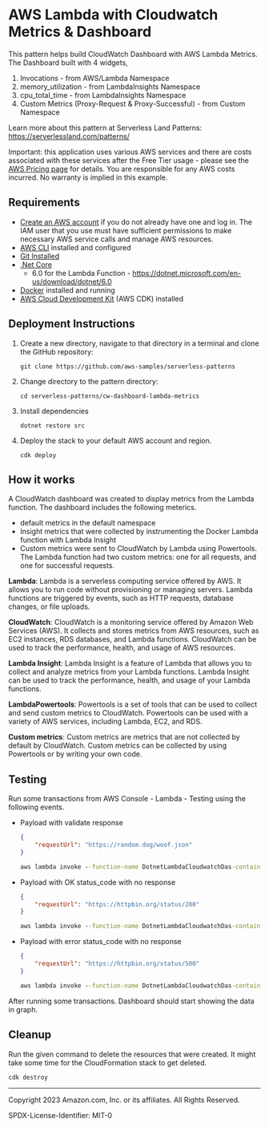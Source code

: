 # AWS Lambda with Cloudwatch Metrics & Dashboard

This pattern helps build CloudWatch Dashboard with AWS Lambda Metrics. The Dashboard built with 4 widgets,
1. Invocations - from AWS/Lambda Namespace
2. memory_utilization - from LambdaInsights Namespace
3. cpu_total_time - from LambdaInsights Namespace
4. Custom Metrics (Proxy-Request & Proxy-Successful) - from Custom Namespace

Learn more about this pattern at Serverless Land Patterns: https://serverlessland.com/patterns/

Important: this application uses various AWS services and there are costs associated with these services after the Free Tier usage - please see the [AWS Pricing page](https://aws.amazon.com/pricing/) for details. You are responsible for any AWS costs incurred. No warranty is implied in this example.

## Requirements

* [Create an AWS account](https://portal.aws.amazon.com/gp/aws/developer/registration/index.html) if you do not already have one and log in. The IAM user that you use must have sufficient permissions to make necessary AWS service calls and manage AWS resources.
* [AWS CLI](https://docs.aws.amazon.com/cli/latest/userguide/install-cliv2.html) installed and configured
* [Git Installed](https://git-scm.com/book/en/v2/Getting-Started-Installing-Git)
* [.Net Core](https://dotnet.microsoft.com/en-us/download/dotnet)
    - 6.0 for the Lambda Function - https://dotnet.microsoft.com/en-us/download/dotnet/6.0
* [Docker](https://docs.docker.com/get-docker/) installed and running
* [AWS Cloud Development Kit](https://docs.aws.amazon.com/cdk/latest/guide/cli.html) (AWS CDK) installed

## Deployment Instructions

1. Create a new directory, navigate to that directory in a terminal and clone the GitHub repository:
    ``` 
    git clone https://github.com/aws-samples/serverless-patterns
    ```
2. Change directory to the pattern directory:
    ```
    cd serverless-patterns/cw-dashboard-lambda-metrics
    ```
3. Install dependencies
    ```
    dotnet restore src
    ```
4. Deploy the stack to your default AWS account and region.
    ```
    cdk deploy
    ```

## How it works

A CloudWatch dashboard was created to display metrics from the Lambda function. The dashboard includes the following meterics.

- default metrics in the default namespace
- Insight metrics that were collected by instrumenting the Docker Lambda function with Lambda Insight 
- Custom metrics were sent to CloudWatch by Lambda using Powertools. The Lambda function had two custom metrics: one for all requests, and one for successful requests.

**Lambda**: Lambda is a serverless computing service offered by AWS. It allows you to run code without provisioning or managing servers. Lambda functions are triggered by events, such as HTTP requests, database changes, or file uploads.

**CloudWatch**: CloudWatch is a monitoring service offered by Amazon Web Services (AWS). It collects and stores metrics from AWS resources, such as EC2 instances, RDS databases, and Lambda functions. CloudWatch can be used to track the performance, health, and usage of AWS resources.

**Lambda Insight**: Lambda Insight is a feature of Lambda that allows you to collect and analyze metrics from your Lambda functions. Lambda Insight can be used to track the performance, health, and usage of your Lambda functions.

**LambdaPowertools**: Powertools is a set of tools that can be used to collect and send custom metrics to CloudWatch. Powertools can be used with a variety of AWS services, including Lambda, EC2, and RDS.

**Custom metrics**: Custom metrics are metrics that are not collected by default by CloudWatch. Custom metrics can be collected by using Powertools or by writing your own code.

## Testing

Run some transactions from AWS Console - Lambda - Testing using the following events.

- Payload with validate response

    ```json
    {
        "requestUrl": "https://random.dog/woof.json"
    }
    ```

    ```cmd
    aws lambda invoke --function-name DotnetLambdaCloudwatchDas-containerimagelambdafunc-CBMehNDHGXiY --payload '{"requestUrl": "https://random.dog/woof.json"}' response_1.json  
    ```
- Payload with OK status_code with no response 

    ```json
    {
        "requestUrl": "https://httpbin.org/status/200"
    }
    ```
    ```cmd
    aws lambda invoke --function-name DotnetLambdaCloudwatchDas-containerimagelambdafunc-CBMehNDHGXiY --payload '{ "requestUrl": "https://httpbin.org/status/200" }' response_2.json  
    ```
- Payload with error status_code with no response 

    ```json
    {
        "requestUrl": "https://httpbin.org/status/500"
    }
    ```
    ```cmd
    aws lambda invoke --function-name DotnetLambdaCloudwatchDas-containerimagelambdafunc-CBMehNDHGXiY --payload '{ "requestUrl": "https://httpbin.org/status/500" }' response_3.json  
    ```

After running some transactions. Dashboard should start showing the data in graph.

## Cleanup
 
Run the given command to delete the resources that were created. It might take some time for the CloudFormation stack to get deleted.
```
cdk destroy
```

----
Copyright 2023 Amazon.com, Inc. or its affiliates. All Rights Reserved.

SPDX-License-Identifier: MIT-0
